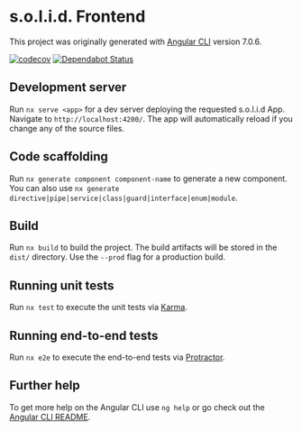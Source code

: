 # s.o.l.i.d. Frontend

This project was originally generated with [Angular CLI](https://github.com/angular/angular-cli) version 7.0.6.

[![codecov](https://codecov.io/gh/zentrumnawi/solid-frontend/branch/dev/graph/badge.svg)](https://codecov.io/gh/zentrumnawi/solid-frontend)
[![Dependabot Status](https://api.dependabot.com/badges/status?host=github&repo=zentrumnawi/solid-frontend)](https://dependabot.com)

## Development server

Run `nx serve <app>` for a dev server deploying the requested s.o.l.i.d App. Navigate to `http://localhost:4200/`. The app will automatically reload if you change any of the source files.

## Code scaffolding

Run `nx generate component component-name` to generate a new component. You can also use `nx generate directive|pipe|service|class|guard|interface|enum|module`.

## Build

Run `nx build` to build the project. The build artifacts will be stored in the `dist/` directory. Use the `--prod` flag for a production build.

## Running unit tests

Run `nx test` to execute the unit tests via [Karma](https://karma-runner.github.io).

## Running end-to-end tests

Run `nx e2e` to execute the end-to-end tests via [Protractor](http://www.protractortest.org/).

## Further help

To get more help on the Angular CLI use `ng help` or go check out the [Angular CLI README](https://github.com/angular/angular-cli/blob/master/README.md).
